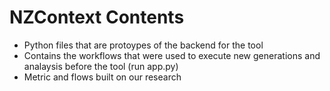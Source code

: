 # NZContext Contents

- Python files that are protoypes of the backend for the tool
- Contains the workflows that were used to execute new generations and analaysis before the tool (run app.py)
- Metric and flows built on our research
